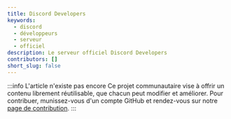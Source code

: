 ```yaml
---
title: Discord Developers
keywords:
  - discord
  - développeurs
  - serveur
  - officiel
description: Le serveur officiel Discord Developers
contributors: []
short_slug: false
---
```


:::info L'article n'existe pas encore
Ce projet communautaire vise à offrir un contenu librement réutilisable, que chacun peut modifier et améliorer.
Pour contribuer, munissez-vous d'un compte GitHub et rendez-vous sur notre [page de contribution](/wiki/contribuer).
:::